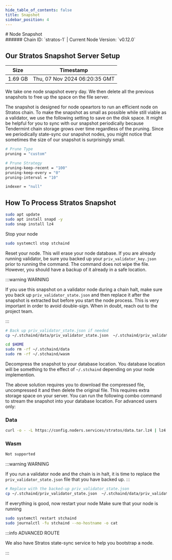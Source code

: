 ```yaml
---
hide_table_of_contents: false
title: Snapshot
sidebar_position: 4
---
```


<div class="h1-with-icon icon-stratos">
# Node Snapshot
</div>
###### Chain ID: `stratos-1` | Current Node Version: `v0.12.0`

## Our Stratos Snapshot Server Setup

| Size   | Timestamp   |
|--------|-------------|
| 1.69 GB | Thu, 07 Nov 2024 06:20:35 GMT |


We take one node snapshot every day. We then delete all the previous snapshots to free up the space on the file server.

The snapshot is designed for node opeartors to run an efficient node on Stratos chain. To make the snapshot as small as possible while still viable as a validator, we use the following setting to save on the disk space. It might be helpful for you to sync with our snapshot periodically because Tendermint chain storage grows over time regardless of the pruning. Since we periodically state-sync our snapshot nodes, you might notice that sometimes the size of our snapshot is surprisingly small.

```bash title="app.toml"
# Prune Type
pruning = "custom"

# Prune Strategy
pruning-keep-recent = "100"
pruning-keep-every = "0"
pruning-interval = "10"
```

```bash title="config.toml"
indexer = "null"
```

## How To Process Stratos Snapshot
```bash
sudo apt update
sudo apt install snapd -y
sudo snap install lz4
```

Stop your node
```bash
sudo systemctl stop stchaind
```
Reset your node. This will erase your node database. If you are already running validator, be sure you backed up your `priv_validator_key.json` prior to running the command. The command does not wipe the file. However, you should have a backup of it already in a safe location.

:::warning WARNING

If you use this snapshot on a validator node during a chain halt, make sure you back up `priv_validator_state.json` and then replace it after the snapshot is extracted but before you start the node process. This is very important in order to avoid double-sign. When in doubt, reach out to the project team.

:::

```bash
# Back up priv_validator_state.json if needed
cp ~/.stchaind/data/priv_validator_state.json  ~/.stchaind/priv_validator_state.json

cd $HOME
sudo rm -rf ~/.stchaind/data
sudo rm -rf ~/.stchaind/wasm
```

Decompress the snapshot to your database location. You database location will be something to the effect of `~/.stchaind` depending on your node implemention.

The above solution requires you to download the compressed file, uncompressed it and then delete the original file. This requires extra storage space on your server. You can run the following combo command to stream the snapshot into your database location. For advanced users only:
### Data
```bash
curl -o - -L https://config.noders.services/stratos/data.tar.lz4 | lz4 -d | tar -x -C ~/.stchaind
```
### Wasm
```bash
Not supported
```

:::warning WARNING

If you run a validator node and the chain is in halt, it is time to replace the `priv_validator_state.json` file that you have backed up.
:::

```bash
# Replace with the backed-up priv_validator_state.json
cp ~/.stchaind/priv_validator_state.json  ~/.stchaind/data/priv_validator_state.json
```

If everything is good, now restart your node
Make sure that your node is running

```bash
sudo systemctl restart stchaind
sudo journalctl -fu stchaind --no-hostname -o cat
```

:::info ADVANCED ROUTE

We also have Stratos state-sync service to help you bootstrap a node.

:::
